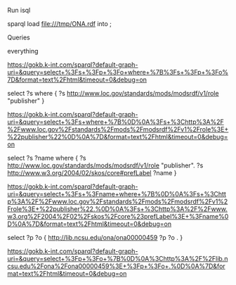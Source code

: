 Run isql

sparql load <file:///tmp/ONA.rdf> into <test>;


Queries

everything

https://gokb.k-int.com/sparql?default-graph-uri=&query=select+%3Fs+%3Fp+%3Fo+where+%7B%3Fs+%3Fp+%3Fo%7D&format=text%2Fhtml&timeout=0&debug=on


select ?s where {
?s <http://www.loc.gov/standards/mods/modsrdf/v1/role> "publisher"
}

https://gokb.k-int.com/sparql?default-graph-uri=&query=select+%3Fs+where+%7B%0D%0A%3Fs+%3Chttp%3A%2F%2Fwww.loc.gov%2Fstandards%2Fmods%2Fmodsrdf%2Fv1%2Frole%3E+%22publisher%22%0D%0A%7D&format=text%2Fhtml&timeout=0&debug=on

select ?s ?name where {
?s <http://www.loc.gov/standards/mods/modsrdf/v1/role> "publisher".
?s <http://www.w3.org/2004/02/skos/core#prefLabel> ?name
}

https://gokb.k-int.com/sparql?default-graph-uri=&query=select+%3Fs+%3Fname+where+%7B%0D%0A%3Fs+%3Chttp%3A%2F%2Fwww.loc.gov%2Fstandards%2Fmods%2Fmodsrdf%2Fv1%2Frole%3E+%22publisher%22.%0D%0A%3Fs+%3Chttp%3A%2F%2Fwww.w3.org%2F2004%2F02%2Fskos%2Fcore%23prefLabel%3E+%3Fname%0D%0A%7D&format=text%2Fhtml&timeout=0&debug=on



select ?p ?o {
<http://lib.ncsu.edu/ona/ona00000459> ?p ?o .
}

https://gokb.k-int.com/sparql?default-graph-uri=&query=select+%3Fp+%3Fo+%7B%0D%0A%3Chttp%3A%2F%2Flib.ncsu.edu%2Fona%2Fona00000459%3E+%3Fp+%3Fo+.%0D%0A%7D&format=text%2Fhtml&timeout=0&debug=on
